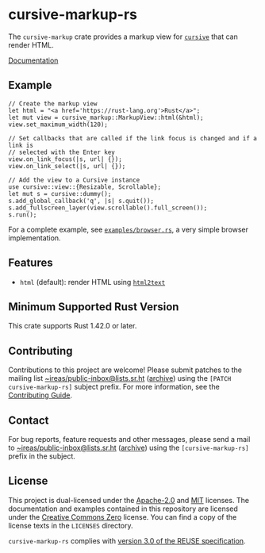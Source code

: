 <!---
Copyright (C) 2020 Robin Krahl <robin.krahl@ireas.org>
SPDX-License-Identifier: CC0-1.0
-->

# cursive-markup-rs

The `cursive-markup` crate provides a markup view for [`cursive`][] that can
render HTML.

[`cursive`]: https://lib.rs/cursive

[Documentation](https://docs.rs/cursive_markup/latest/cursive_markup)

## Example

<!-- keep in sync with the crate documentation -->
```
// Create the markup view
let html = "<a href='https://rust-lang.org'>Rust</a>";
let mut view = cursive_markup::MarkupView::html(&html);
view.set_maximum_width(120);

// Set callbacks that are called if the link focus is changed and if a link is
// selected with the Enter key
view.on_link_focus(|s, url| {});
view.on_link_select(|s, url| {});

// Add the view to a Cursive instance
use cursive::view::{Resizable, Scrollable};
let mut s = cursive::dummy();
s.add_global_callback('q', |s| s.quit());
s.add_fullscreen_layer(view.scrollable().full_screen());
s.run();
```

For a complete example, see [`examples/browser.rs`][], a very simple browser
implementation.

[`examples/browser.rs`]: https://git.sr.ht/~ireas/cursive-markup-rs/tree/master/examples/browser.rs

## Features

- `html` (default): render HTML using [`html2text`][]

[`html2text`]: https://lib.rs/html2text

## Minimum Supported Rust Version

This crate supports Rust 1.42.0 or later.

## Contributing

Contributions to this project are welcome!  Please submit patches to the
mailing list [~ireas/public-inbox@lists.sr.ht][] ([archive][]) using the
`[PATCH cursive-markup-rs]` subject prefix.  For more information, see the
[Contributing Guide][].

[~ireas/public-inbox@lists.sr.ht]: mailto:~ireas/public-inbox@lists.sr.ht
[archive]: https://lists.sr.ht/~ireas/public-inbox
[Contributing Guide]: https://man.sr.ht/~ireas/guides/contributing.md

## Contact

For bug reports, feature requests and other messages, please send a mail to
[~ireas/public-inbox@lists.sr.ht][] ([archive][]) using the
`[cursive-markup-rs]` prefix in the subject.

## License

This project is dual-licensed under the [Apache-2.0][] and [MIT][] licenses.
The documentation and examples contained in this repository are licensed under
the [Creative Commons Zero][CC0] license.  You can find a copy of the license
texts in the `LICENSES` directory.

`cursive-markup-rs` complies with [version 3.0 of the REUSE
specification][reuse].

[Apache-2.0]: https://opensource.org/licenses/Apache-2.0
[MIT]: https://opensource.org/licenses/MIT
[CC0]: https://creativecommons.org/publicdomain/zero/1.0/
[reuse]: https://reuse.software/practices/3.0/
